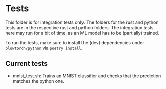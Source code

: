 # Tests

This folder is for integration tests only. The folders for the rust and python tests are in the respective rust and python folders. The integration tests here may run for a bit of time, as an ML model has to be (partially) trained.

To run the tests, make sure to install the (dev) dependencies under
`blowtorch/python` via `poetry install`.

## Current tests
- mnist_test.sh: Trains an MNIST classifier and checks that the prediction matches the python one.
